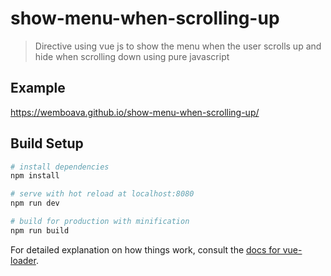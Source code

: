 # show-menu-when-scrolling-up

> Directive using vue js to show the menu when the user scrolls up and hide when scrolling down using pure javascript

## Example

https://wemboava.github.io/show-menu-when-scrolling-up/

## Build Setup

``` bash
# install dependencies
npm install

# serve with hot reload at localhost:8080
npm run dev

# build for production with minification
npm run build
```

For detailed explanation on how things work, consult the [docs for vue-loader](http://vuejs.github.io/vue-loader).
